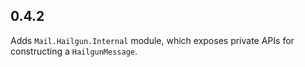 ## 0.4.2

Adds `Mail.Hailgun.Internal` module, which exposes private APIs for constructing a `HailgunMessage`.